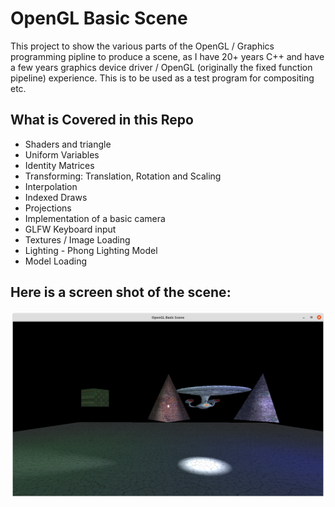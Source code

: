 # OpenGL Basic Scene

This project to show the various parts of the OpenGL / Graphics programming pipline to produce a scene, as I have 20+ years C++ and have a few years graphics device driver / OpenGL (originally the fixed function pipeline) experience. This is to be used as a test program for compositing etc.

## What is Covered in this Repo

* Shaders and triangle
* Uniform Variables
* Identity Matrices
* Transforming: Translation, Rotation and Scaling
* Interpolation
* Indexed Draws
* Projections
* Implementation of a basic camera
* GLFW Keyboard input
* Textures / Image Loading
* Lighting - Phong Lighting Model
* Model Loading

## Here is a screen shot of the scene:
![alt text][logo]

[logo]: OpenGLBasicScene.png "OpenGL Basic Scene Screenshot"
